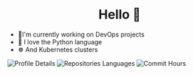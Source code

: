 <h1 align="center">Hello 👋</h1>

- 🚏I'm currently working on DevOps projects
- 🐍 I love the Python language
- ☸️ And Kubernetes clusters

![Profile Details](http://github-profile-summary-cards.vercel.app/api/cards/profile-details?username=lypomer&theme=dark)
![Repositories Languages](http://github-profile-summary-cards.vercel.app/api/cards/repos-per-language?username=lypomer&theme=dark)
![Commit Hours](http://github-profile-summary-cards.vercel.app/api/cards/productive-time?username=lypomer&theme=dark&utcOffset=2) 

<!--
**lypomer/lypomer** is a ✨ _special_ ✨ repository because its `README.md` (this file) appears on your GitHub profile.

Here are some ideas to get you started:

- 🔭 I’m currently working on ...
- 🌱 I’m currently learning ...
- 👯 I’m looking to collaborate on ...
- 🤔 I’m looking for help with ...
- 💬 Ask me about ...
- 📫 How to reach me: ...
- 😄 Pronouns: ...
- ⚡ Fun fact: ...
-->
